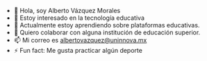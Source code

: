 - 👋 Hola, soy Alberto Vázquez Morales
- 👀 Estoy interesado en la tecnología educativa
- 🌱 Actualmente estoy aprendiendo sobre plataformas educativas.
- 💞️ Quiero colaborar con alguna institución de educación superior.
- 📫 Mi correo es albertovazquez@uninnova.mx
- ⚡ Fun fact: Me gusta practicar algún deporte

<!---
AlbertoUnin/AlbertoUnin is a ✨ special ✨ repository because its `README.md` (this file) appears on your GitHub profile.
You can click the Preview link to take a look at your changes.
--->
